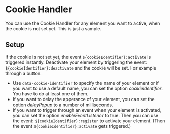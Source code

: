 # Cookie Handler

You can use the Cookie Handler for any element you want to active, when the cookie is not set yet.
This is just a sample.

## Setup

If the cookie is not set yet, the event `${cookieIdentifier}:activate` is triggered instantly.
Deactivate your element by triggering the event: `${cookieIdentifier}:deactivate` and the cookie will be set. For example through a button.

- Use `data-cookie-identifier` to specify the name of your element or if you want to use a default name, you can set the option _cookieIdentifier_. You have to do at least one of them.
- If you want to delay the apperance of your element, you can set the option _delayPopup_ to a number of milliseconds.
- If you want to trigger through an event when your element is activated, you can set the option _enableEventListener_ to true. Then you can use the event: `${cookieIdentifier}:register` to activate your element. (Then the event `${cookieIdentifier}:activate` gets triggered.)
